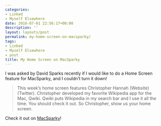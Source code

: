 ```yaml
---
categories:
- Linked
- Myself Elsewhere
date: 2016-07-01 22:56:17+00:00
description: ''
layout: layouts/post
permalink: my-home-screen-on-macsparky/
tags:
- Linked
- Myself Elsewhere
- post
title: My Home Screen on MacSparky
---
```


<div class="kg-card-markdown"><!-- link[http://macsparky.com/blog/2016/7/home-screens-christopher-hannah] --></p>
<p>I was asked by David Sparks recently if I would like to do a Home Screen feature for MacSparky, and I couldn&#8217;t turn it down!</p>
<blockquote>
<p>This week’s home screen features Christopher Hannah (Website) (Twitter). Christopher developed my favorite Wikipedia app for the Mac, Qwiki. Qwiki puts Wikipedia in my search bar and I use it all the time. You should check it out. So Christopher, show us your home screen.</p>
</blockquote>
<p>Check it out on <a href="http://macsparky.com/blog/2016/7/home-screens-christopher-hannah">MacSparky</a>!</p>
</div>